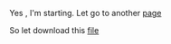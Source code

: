 Yes , I'm starting.
Let go to another [page](test_new_page.md)

So let download this [file](https://raw.githubusercontent.com/Detagnon2000/Detagnon2000.github.io/main/bernic_gbaguidi_IML2.Rmd)
